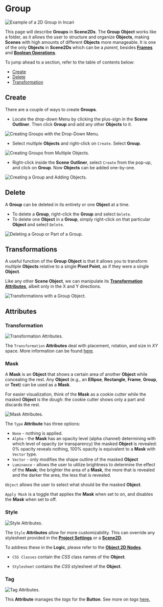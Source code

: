 # Group 

![Example of a 2D Group in Incari](../../.gitbook/assets/groupexample.png)

This page will describe **Groups** in **Scene2Ds**. The **Group** **Object** works like a folder, as it allows the user to structure and organize **Objects**, making **Scenes** with high amounts of different **Objects** more manageable. It is one of the only **Objects** in **Scene2Ds** which can be a *parent*, besides [**Frames**](frame.md) and [**Boolean Operations**](figma/figmabooleanoperation.md).  

To jump ahead to a section, refer to the table of contents below:

* [Create](group.md#create)
* [Delete](group.md#delete)
* [Transformation](group.md#transformations)


## Create

There are a couple of ways to create **Groups**. 

* Locate the drop-down Menu by clicking the plus-sign in the **Scene Outliner**. Then click **Group** and add any other **Objects** to it. 

![Creating Groups with the Drop-Down Menu.](../../.gitbook/assets/groupcreate20232.gif)

* Select multiple **Objects** and right-click on `Create`. Select **Group**. 

![Creating Groups from Multiple Objects.](../../.gitbook/assets/groupcreate220232.gif)

* Right-click inside the **Scene** **Outliner**, select `Create` from the pop-up, and click on **Group**. Now **Objects** can be added one-by-one.

![Creating a Group and Adding Objects.](../../.gitbook/assets/groupcreate320232.gif)

## Delete

A **Group** can be deleted in its entirety or one **Object** at a time. 

* To delete a **Group**, right-click the **Group** and select `Delete`.
* To delete one **Object** in a **Group**, simply right-click on that particular **Object** and select `Delete`. 

![Deleting a Group or Part of a Group.](../../.gitbook/assets/group2ddelete20232.gif)


## Transformations

A useful function of the **Group** **Object** is that it allows you to transform multiple **Objects** relative to a single **Pivot Point**, as if they were a single **Object**.

Like any other **Scene Object**, we can manipulate its [**Transformation Attributes**](../attributes/common-attributes/transformation/README.md), albeit only in the X and Y directions.

![Transformations with a Group Object.](../../.gitbook/assets/group2dtransform20232.gif)

## Attributes

### Transformation

![Transformation Attributes.](../../.gitbook/assets/buttonattstransformation.png)

The `Transformation` **Attributes** deal with placement, rotation, and size in *XY* space. More information can be found [here](../attributes/common-attributes/transformation/README.md).

 

<!--### Blending 

![Blending Attributes.](../../.gitbook/assets/figmablendingattribute.png)

This **Attribute** lets the user set a `Blend Mode` as a base property of the **Ellipse**. These are established on common formulas, examples of each can be accessed [here](http://www.simplefilter.de/en/basics/mixmods.html). An **Object's** `Blend Mode` can also be set with the [**Set Blend Mode Node**](../../toolbox/incari/object2d/setblendmode.md).

### Stroke

The `Stroke` **Attributes** consist of different items called `Elements`. Each `Element` contains a `Type`. This can be either `Solid` or `Image` and changes some of the available **Attributes** under this category. There are also two fixed **Attributes** outside of the `Elements`. These are:

* `Width`, which is how wide (in pixels) each `Stroke` will appear. This applies to each `Stroke Element`. 
* `Position`, which determines what part of the outline identifies the outside of the **Object**. For example, if `Inner` is selected, then the outside of the `Stroke` is the outside of the **Object**. If `Center` is selected, then the `Stroke's` center is the outside of the **Object**. If `Outer` is selected, then the inside of the `Stroke` is the outside of the **Object**.

![Stroke Attributes with Type Solid.](../../.gitbook/assets/figmastrokesolid.png)

When `Solid` is selected, `Color` is visible. 

* `Color` is a color selector that lets the user pick the `Stroke's` color. 

* Similar to the base property described previously, `Blend Mode` here affects the `Stroke Elements` only. These are established on common formulas, examples of each can be accessed [here](http://www.simplefilter.de/en/basics/mixmods.html). It can also be set with the [**Set Blend Mode Node**](../../toolbox/incari/object2d/setblendmode.md).

* `Opacity` refers to how opaque or transparent the `Stroke` appears. This is represented by an integer between 0 and 1.


![Stroke Attributes with Type Image.](../../.gitbook/assets/figmastrokeimage.png)

When `Image` is selected, `Image` and `Fit Mode` are visible. 

* `Image` is the desired **Texture** file.
  
* `Fit Mode` determines how the **Texture** is displayed. These can be `Fill`, `Fit`, `Crop`, and `Tile`. `Tile` has the additional **Attribute** of `Scale Factor`, which augments the tesselation. 

* Similar to the base property described previously, `Blend Mode` here affects the `Stroke Elements` only. These are established on common formulas, examples of each can be accessed [here](http://www.simplefilter.de/en/basics/mixmods.html). It can also be set with the [**Set Blend Mode Node**](../../toolbox/incari/object2d/setblendmode.md).

* `Opacity` refers to how opaque or transparent the `Fill` appears. This is represented by an integer between 0 and 1.-->

### Mask 

A **Mask** is an **Object** that shows a certain area of another **Object** while concealing the rest. Any **Object** (e.g., an **Ellipse**, **Rectangle**, **Frame**, **Group**, or **Text**) can be used as a **Mask**. 

For easier visualization, think of the **Mask** as a cookie cutter while the masked **Object** is the dough: the cookie cutter shows only a part and discards the rest.

![Mask Attributes.](../../.gitbook/assets/figmamaskattsreal.png)

The `Type` **Attribute** has three options:

* `None` - nothing is applied. 
* `Alpha` - the **Mask** has an opacity level (alpha channel) determining with which level of opacity (or transparency) the masked **Object** is revealed: 0% opacity reveals nothing, 100% opacity is equivalent to a **Mask** with `Vector` type.
* `Vector` - only modifies the shape outline of the masked **Object**
* `Luminance` - allows the user to utilize brightness to determine the effect of the **Mask**; the brighter the area of a **Mask**, the more that is revealed and the darker the area, the less that is revealed.

`Object` allows the user to select what should be the masked **Object**.

`Apply Mask` is a toggle that applies the **Mask** when set to on, and disables the **Mask** when set to off. 

### Style

![Style Attributes.](../../.gitbook/assets/framestyleatts.png)

The `Style` **Attributes** allow for more customizability. This can override any stylesheet provided in the [**Project Settings**](../../modules/project-settings/style.md) or a [**Scene2D**](../project-objects/scene2d.md). 

To address these in the **Logic**, please refer to the [**Object 2D Nodes**](../../toolbox/incari/object2d/README.md).

* `CSS Classes` contain the *CSS* class names of the **Object**. 

* `Stylesheet` contains the *CSS* stylesheet of the **Object**.

### Tag 

![Tag Attributes.](../../.gitbook/assets/buttonattstag.png)

This **Attribute** manages the *tags* for the **Button**. See more on *tags* [here.](../attributes/common-attributes/tag.md)







